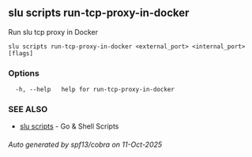 ## slu scripts run-tcp-proxy-in-docker

Run slu tcp proxy in Docker

```
slu scripts run-tcp-proxy-in-docker <external_port> <internal_port> [flags]
```

### Options

```
  -h, --help   help for run-tcp-proxy-in-docker
```

### SEE ALSO

* [slu scripts](slu_scripts.md)	 - Go & Shell Scripts

###### Auto generated by spf13/cobra on 11-Oct-2025
